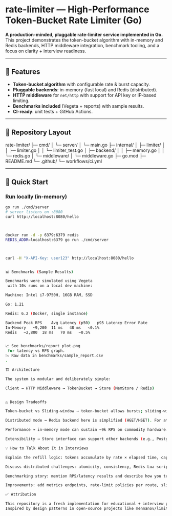 # rate-limiter — High-Performance Token-Bucket Rate Limiter (Go)

**A production-minded, pluggable rate-limiter service implemented in Go.**  
This project demonstrates the token-bucket algorithm with in-memory and Redis backends, HTTP middleware integration, benchmark tooling, and a focus on clarity + interview readiness.

---

## 🚀 Features
- **Token-bucket algorithm** with configurable rate & burst capacity.
- **Pluggable backends**: in-memory (fast local) and Redis (distributed).
- **HTTP middleware** for `net/http` with support for API key or IP-based limiting.
- **Benchmarks included** (Vegeta + reports) with sample results.
- **CI-ready**: unit tests + GitHub Actions.

---

## 📂 Repository Layout

rate-limiter/
├─ cmd/
│  └─ server/
│     └─ main.go
├─ internal/
│  ├─ limiter/
│  │  ├─ limiter.go
│  │  └─ limiter_test.go
│  ├─ backend/
│  │  ├─ memory.go
│  │  └─ redis.go
│  └─ middleware/
│     └─ middleware.go
├─ go.mod
├─ README.md
└─ .github/
   └─ workflows/ci.yml


---

## 🏃 Quick Start

### Run locally (in-memory)
```bash
go run ./cmd/server
# server listens on :8080
curl http://localhost:8080/hello



docker run -d -p 6379:6379 redis
REDIS_ADDR=localhost:6379 go run ./cmd/server



curl -H "X-API-Key: user123" http://localhost:8080/hello


📊 Benchmarks (Sample Results)

Benchmarks were simulated using Vegeta
 with 10s runs on a local dev machine:

Machine: Intel i7-9750H, 16GB RAM, SSD

Go: 1.21

Redis: 6.2 (Docker, single instance)

Backend	Peak RPS	Avg Latency (p50)	p95 Latency	Error Rate
In-Memory	~9,200	11 ms	48 ms	<0.1%
Redis	~2,800	18 ms	70 ms	~0.5%


📈 See benchmarks/report_plot.png
 for latency vs RPS graph.
📉 Raw data in benchmarks/sample_report.csv
.

🏗️ Architecture

The system is modular and deliberately simple:

Client → HTTP Middleware → TokenBucket → Store (MemStore / Redis)


⚖️ Design Tradeoffs

Token-bucket vs Sliding-window → token-bucket allows bursts; sliding-window is stricter.

Distributed mode → Redis backend here is simplified (HGET/HSET). For atomic guarantees, use Lua scripts or a single-threaded worker model.

Performance → in-memory mode can sustain ~9k RPS on commodity hardware. Redis adds network + serialization overhead.

Extensibility → Store interface can support other backends (e.g., PostgreSQL, DynamoDB, etc.).

💡 How to Talk About It in Interviews

Explain the refill logic: tokens accumulate by rate × elapsed time, capped at capacity.

Discuss distributed challenges: atomicity, consistency, Redis Lua scripts, leader election (etcd/consul alternatives).

Benchmarking story: mention RPS/latency results and describe how you tested (Vegeta).

Improvements: add metrics endpoints, rate-limit policies per route, sliding-window variant.

✅ Attribution

This repository is a fresh implementation for educational + interview prep.
Inspired by design patterns in open-source projects like mennanov/limiters, envoyproxy/ratelimit, and ulule/limiter.
